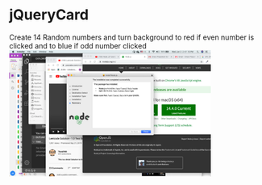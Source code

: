 # jQueryCard
Create 14 Random numbers and turn background to red if even number is clicked and to blue if odd number clicked
<img src="card.png" width="400">
